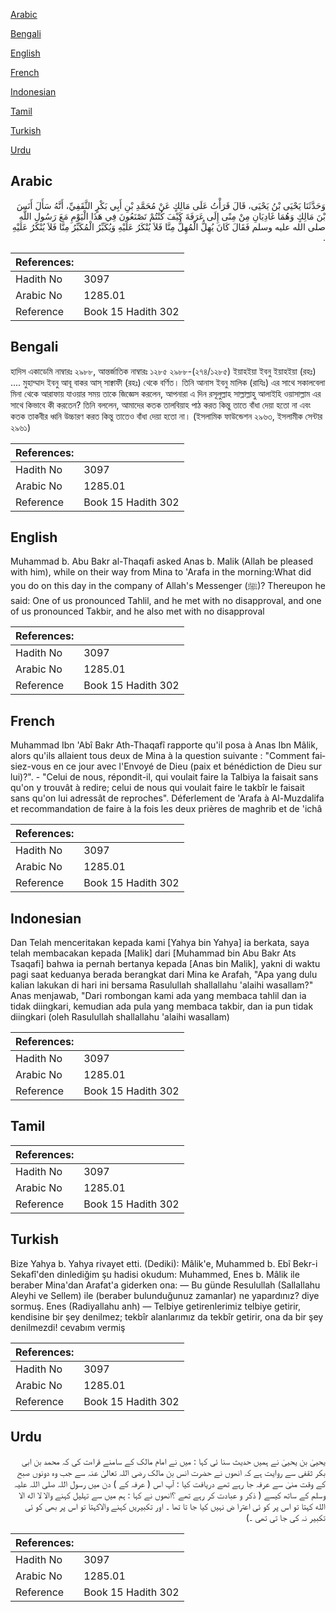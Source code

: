[Arabic](#arabic)

[Bengali](#bengali)

[English](#english)

[French](#french)

[Indonesian](#indonesian)

[Tamil](#tamil)

[Turkish](#turkish)

[Urdu](#urdu)

## Arabic


<div dir="rtl" lang="ar" style={{fontSize:'larger',backgroundColor:'#f8f9fa',padding:20}}>
وَحَدَّثَنَا يَحْيَى بْنُ يَحْيَى، قَالَ قَرَأْتُ عَلَى مَالِكٍ عَنْ مُحَمَّدِ بْنِ أَبِي بَكْرٍ الثَّقَفِيِّ، أَنَّهُ سَأَلَ أَنَسَ بْنَ مَالِكٍ وَهُمَا غَادِيَانِ مِنْ مِنًى إِلَى عَرَفَةَ كَيْفَ كُنْتُمْ تَصْنَعُونَ فِي هَذَا الْيَوْمِ مَعَ رَسُولِ اللَّهِ صلى الله عليه وسلم فَقَالَ كَانَ يُهِلُّ الْمُهِلُّ مِنَّا فَلاَ يُنْكَرُ عَلَيْهِ وَيُكَبِّرُ الْمُكَبِّرُ مِنَّا فَلاَ يُنْكَرُ عَلَيْهِ ‏.‏
</div>
<div style={{backgroundColor:'#f8f9fa',padding:20, marginBottom: 10}}><table> <thead> <tr> <th>References:</th> <th></th> </tr> </thead> <tbody><tr><td>Hadith No</td><td>3097</td></tr><tr><td>Arabic No</td><td>1285.01</td></tr><tr><td>Reference</td><td>Book 15 Hadith 302</td></tr></tbody></table></div>

## Bengali


<div dir="ltr" lang="bn" style={{fontSize:'larger',backgroundColor:'#f8f9fa',padding:20}}>
হাদিস একাডেমি নাম্বারঃ ২৯৮৮, আন্তর্জাতিক নাম্বারঃ ১২৮৫ ২৯৮৮-(২৭৪/১২৮৫) ইয়াহইয়া ইবনু ইয়াহইয়া (রহঃ) .... মুহাম্মাদ ইবনু আবূ বাকর আস্ সাক্বাফী (রহঃ) থেকে বর্ণিত। তিনি আনাস ইবনু মালিক (রাযিঃ) এর সাথে সকালবেলা মিনা থেকে আরাফায় যাওয়ার সময় তাকে জিজ্ঞেস করলেন, আপনারা এ দিন রসূলুল্লাহ সাল্লাল্লাহু আলাইহি ওয়াসাল্লাম এর সাথে কিভাবে কী করতেন? তিনি বললেন, আমাদের কতক তালবিয়াহ পাঠ করত কিন্তু তাতে বাঁধা দেয়া হতো না এবং কতক তাকবীর ধ্বনি উচ্চারণ করত কিন্তু তাতেও বাঁধা দেয়া হতো না। (ইসলামিক ফাউন্ডেশন ২৯৬৩, ইসলামীক সেন্টার ২৯৬১)
</div>
<div style={{backgroundColor:'#f8f9fa',padding:20, marginBottom: 10}}><table> <thead> <tr> <th>References:</th> <th></th> </tr> </thead> <tbody><tr><td>Hadith No</td><td>3097</td></tr><tr><td>Arabic No</td><td>1285.01</td></tr><tr><td>Reference</td><td>Book 15 Hadith 302</td></tr></tbody></table></div>

## English


<div dir="ltr" lang="en" style={{fontSize:'larger',backgroundColor:'#f8f9fa',padding:20}}>
Muhammad b. Abu Bakr al-Thaqafi asked Anas b. Malik (Allah be pleased with him), while on their way from Mina to 'Arafa in the morning:What did you do on this day in the company of Allah's Messenger (ﷺ)? Thereupon he said: One of us pronounced Tahlil, and he met with no disapproval, and one of us pronounced Takbir, and he also met with no disapproval
</div>
<div style={{backgroundColor:'#f8f9fa',padding:20, marginBottom: 10}}><table> <thead> <tr> <th>References:</th> <th></th> </tr> </thead> <tbody><tr><td>Hadith No</td><td>3097</td></tr><tr><td>Arabic No</td><td>1285.01</td></tr><tr><td>Reference</td><td>Book 15 Hadith 302</td></tr></tbody></table></div>

## French


<div dir="ltr" lang="fr" style={{fontSize:'larger',backgroundColor:'#f8f9fa',padding:20}}>
Muhammad Ibn 'Abî Bakr Ath-Thaqafî rapporte qu'il posa à Anas Ibn Mâlik, alors qu'ils allaient tous deux de Mina à la question suivante : "Comment faisiez-vous en ce jour avec l'Envoyé de Dieu (paix et bénédiction de Dieu sur lui)?". - "Celui de nous, répondit-il, qui voulait faire la Talbiya la faisait sans qu'on y trouvât à redire; celui de nous qui voulait faire le takbîr le faisait sans qu'on lui adressât de reproches". Déferlement de 'Arafa à Al-Muzdalifa et recommandation de faire à la fois les deux prières de maghrib et de 'ichâ
</div>
<div style={{backgroundColor:'#f8f9fa',padding:20, marginBottom: 10}}><table> <thead> <tr> <th>References:</th> <th></th> </tr> </thead> <tbody><tr><td>Hadith No</td><td>3097</td></tr><tr><td>Arabic No</td><td>1285.01</td></tr><tr><td>Reference</td><td>Book 15 Hadith 302</td></tr></tbody></table></div>

## Indonesian


<div dir="ltr" lang="id" style={{fontSize:'larger',backgroundColor:'#f8f9fa',padding:20}}>
Dan Telah menceritakan kepada kami [Yahya bin Yahya] ia berkata, saya telah membacakan kepada [Malik] dari [Muhammad bin Abu Bakr Ats Tsaqafi] bahwa ia pernah bertanya kepada [Anas bin Malik], yakni di waktu pagi saat keduanya berada berangkat dari Mina ke Arafah, "Apa yang dulu kalian lakukan di hari ini bersama Rasulullah shallallahu 'alaihi wasallam?" Anas menjawab, "Dari rombongan kami ada yang membaca tahlil dan ia tidak diingkari, kemudian ada pula yang membaca takbir, dan ia pun tidak diingkari (oleh Rasulullah shallallahu 'alaihi wasallam)
</div>
<div style={{backgroundColor:'#f8f9fa',padding:20, marginBottom: 10}}><table> <thead> <tr> <th>References:</th> <th></th> </tr> </thead> <tbody><tr><td>Hadith No</td><td>3097</td></tr><tr><td>Arabic No</td><td>1285.01</td></tr><tr><td>Reference</td><td>Book 15 Hadith 302</td></tr></tbody></table></div>

## Tamil


<div dir="ltr" lang="ta" style={{fontSize:'larger',backgroundColor:'#f8f9fa',padding:20}}>

</div>
<div style={{backgroundColor:'#f8f9fa',padding:20, marginBottom: 10}}><table> <thead> <tr> <th>References:</th> <th></th> </tr> </thead> <tbody><tr><td>Hadith No</td><td>3097</td></tr><tr><td>Arabic No</td><td>1285.01</td></tr><tr><td>Reference</td><td>Book 15 Hadith 302</td></tr></tbody></table></div>

## Turkish


<div dir="ltr" lang="tr" style={{fontSize:'larger',backgroundColor:'#f8f9fa',padding:20}}>
Bize Yahya b. Yahya rivayet etti. (Dediki): Mâlik'e, Muhammed b. Ebî Bekr-i Sekafî'den dinlediğim şu hadisi okudum: Muhammed, Enes b. Mâlik ile beraber Mina'dan Arafat'a giderken ona: — Bu günde Resulullah (Sallallahu Aleyhi ve Sellem) ile (beraber bulunduğunuz zamanlar) ne yapardınız? diye sormuş. Enes (Radiyallahu anh) — Telbiye getirenlerimiz telbiye getirir, kendisine bir şey denilmez; tekbîr alanlarımız da tekbîr getirir, ona da bir şey denilmezdi! cevabım vermiş
</div>
<div style={{backgroundColor:'#f8f9fa',padding:20, marginBottom: 10}}><table> <thead> <tr> <th>References:</th> <th></th> </tr> </thead> <tbody><tr><td>Hadith No</td><td>3097</td></tr><tr><td>Arabic No</td><td>1285.01</td></tr><tr><td>Reference</td><td>Book 15 Hadith 302</td></tr></tbody></table></div>

## Urdu


<div dir="rtl" lang="ur" style={{fontSize:'larger',backgroundColor:'#f8f9fa',padding:20}}>
یحییٰ بن یحییٰ نے ہمیں حدیث سنا ئی کہا : میں نے امام مالک کے سامنے قراءت کی کہ محمد بن ابی بکر ثقفی سے روایت ہے کہ انھوں نے حضرت انس بن مالک رضی اللہ تعالیٰ عنہ سے جب وہ دونوں صبح کے وقت منیٰ سے عرفہ جا رہے تھے دریافت کیا : آپ اس ( عرفہ کے ) دن میں رسول اللہ صلی اللہ علیہ وسلم کے ساتھ کیسے ( ذکر و عبادت کر رہے تھے ؟انھوں نے کہا : ہم میں سے تہلیل کہنے والا لا اله الا الله كہتا تو اس پر کو ئی اعترا ض نہیں کیا جا تا تھا ۔ اور تکبیریں کہنے والاکہتا تو اس پر بھی کو ئی تکبیر نہ کی جا تی تھی ۔)
</div>
<div style={{backgroundColor:'#f8f9fa',padding:20, marginBottom: 10}}><table> <thead> <tr> <th>References:</th> <th></th> </tr> </thead> <tbody><tr><td>Hadith No</td><td>3097</td></tr><tr><td>Arabic No</td><td>1285.01</td></tr><tr><td>Reference</td><td>Book 15 Hadith 302</td></tr></tbody></table></div>